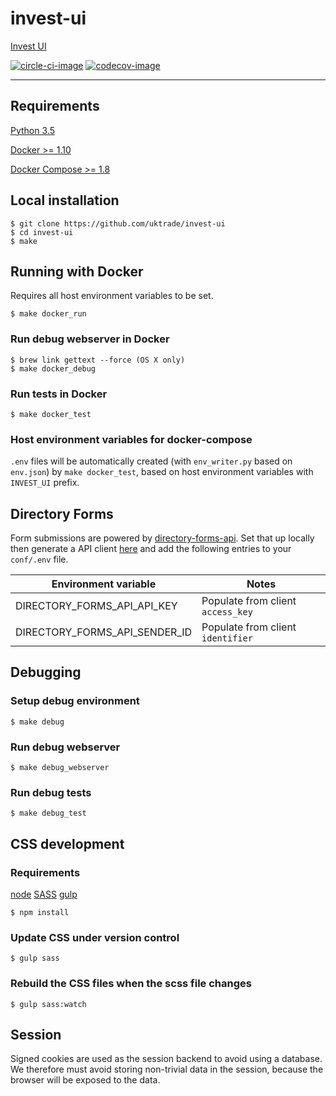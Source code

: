 # invest-ui
[Invest UI](https://www.directory.exportingisgreat.gov.uk/)

[![circle-ci-image]][circle-ci]
[![codecov-image]][codecov]

---

## Requirements

[Python 3.5](https://www.python.org/downloads/release/python-350/)

[Docker >= 1.10](https://docs.docker.com/engine/installation/)

[Docker Compose >= 1.8](https://docs.docker.com/compose/install/)


## Local installation

    $ git clone https://github.com/uktrade/invest-ui
    $ cd invest-ui
    $ make

## Running with Docker
Requires all host environment variables to be set.

    $ make docker_run

### Run debug webserver in Docker

    $ brew link gettext --force (OS X only)
    $ make docker_debug

### Run tests in Docker

    $ make docker_test

### Host environment variables for docker-compose
`.env` files will be automatically created (with `env_writer.py` based on `env.json`) by `make docker_test`, based on host environment variables with `INVEST_UI` prefix.

## Directory Forms

Form submissions are powered by [directory-forms-api](https://github.com/uktrade/directory-forms-api). Set that up locally then generate a API client [here](http://forms.trade.great:8011/admin/client/client/) and add the following entries to your `conf/.env` file.

| Environment variable                                  | Notes                             |
| ----------------------------------------------------- | --------------------------------- |
| DIRECTORY_FORMS_API_API_KEY                           | Populate from client `access_key` |
| DIRECTORY_FORMS_API_SENDER_ID                         | Populate from client `identifier` |

## Debugging

### Setup debug environment

    $ make debug

### Run debug webserver

    $ make debug_webserver

### Run debug tests

    $ make debug_test

## CSS development

### Requirements
[node](https://nodejs.org/en/download/)
[SASS](http://sass-lang.com/)
[gulp](https://gulpjs.com/)

	$ npm install

### Update CSS under version control

	$ gulp sass

### Rebuild the CSS files when the scss file changes

	$ gulp sass:watch

## Session

Signed cookies are used as the session backend to avoid using a database. We therefore must avoid storing non-trivial data in the session, because the browser will be exposed to the data.


[circle-ci-image]: https://circleci.com/gh/uktrade/invest-ui/tree/master.svg?style=svg
[circle-ci]: https://circleci.com/gh/uktrade/invest-ui/tree/master

[codecov-image]: https://codecov.io/gh/uktrade/invest-ui/branch/master/graph/badge.svg
[codecov]: https://codecov.io/gh/uktrade/invest-ui

